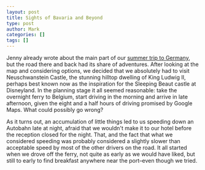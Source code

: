 ```yaml
---
layout: post
title: Sights of Bavaria and Beyond
type: post
author: Mark
categories: []
tags: []
---
```


Jenny already wrote about the main part of our [summer trip to Germany](http://blog.rothlbaby.com/2013/09/27/have-kids-will-travel.html), but the road there and back had its share of adventures.  After looking at the map and considering options, we decided that we absolutely had to visit Neuschwanstein Castle, the stunning hilltop dwelling of King Ludwig II, perhaps best known now as the inspiration for the Sleeping Beaut castle at Disneyland.  In the planning stage it all seemed reasonable: take the overnight ferry to Belgium, start driving in the morning and arrive in late afternoon, given the eight and a half hours of driving promised by Google Maps.  What could possibly go wrong?

As it turns out, an accumulation of little things led to us speeding down an Autobahn late at night, afraid that we wouldn't make it to our hotel before the reception closed for the night.  That, and the fact that what we considered speeding was probably considered a slightly slower than acceptable speed by most of the other drivers on the road.  It all started when we drove off the ferry, not quite as early as we would have liked, but still to early to find breakfast anywhere near the port&ndash;even though we tried.  